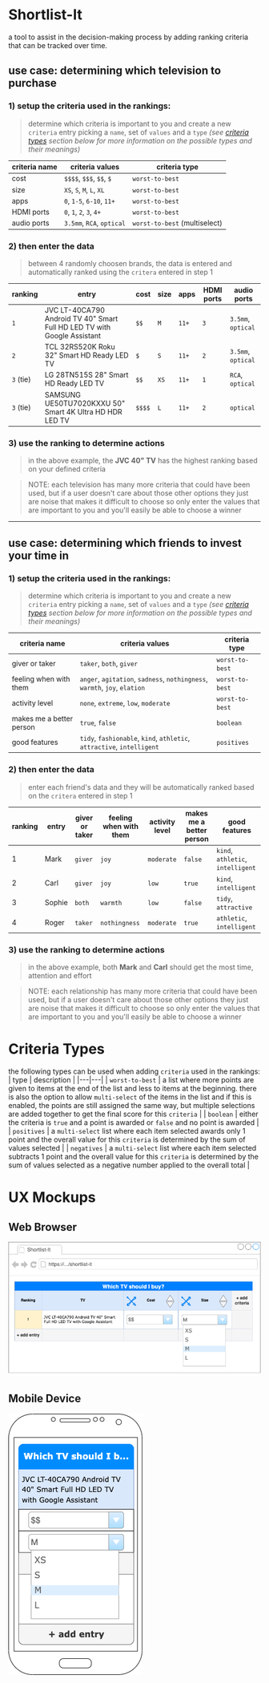 # Shortlist-It
a tool to assist in the decision-making process by adding ranking criteria that can be tracked over time.

## **use case:** determining which television to purchase

### 1) setup the criteria used in the rankings:
> determine which criteria is important to you and create a new `criteria` entry picking a `name`, set of `values` and a `type` _(see [criteria types](#criteria-types) section below for more information on the possible types and their meanings)_

| criteria name | criteria values | criteria type |
|---|---|---|
| cost | `$$$$`, `$$$`, `$$`, `$` | `worst-to-best` |
| size | `XS`, `S`, `M`, `L`, `XL` | `worst-to-best` |
| apps | `0`, `1-5`, `6-10`, `11+` | `worst-to-best` |
| HDMI ports | `0`, `1`, `2`, `3`, `4+` | `worst-to-best` |
| audio ports | `3.5mm`, `RCA`, `optical` | `worst-to-best` (multiselect) |

### 2) then enter the data
> between 4 randomly choosen brands, the data is entered and automatically ranked using the `critera` entered in step 1

| ranking | entry | cost | size | apps | HDMI ports | audio ports |
|---|---|---|---|---|---|---|
| `1` | JVC LT-40CA790 Android TV 40" Smart Full HD LED TV with Google Assistant | `$$` | `M` | `11+` | `3` | `3.5mm`, `optical` |
| `2` | TCL 32RS520K Roku 32" Smart HD Ready LED TV | `$` | `S` | `11+` | `2` | `3.5mm`, `optical` |
| `3` (tie) | LG 28TN515S 28" Smart HD Ready LED TV | `$$` | `XS` | `11+` | `1` | `RCA`, `optical` |
| `3` (tie) | SAMSUNG UE50TU7020KXXU 50" Smart 4K Ultra HD HDR LED TV | `$$$$` | `L` | `11+` | `2` | `optical` |

### 3) use the ranking to determine actions
> in the above example, the **JVC 40" TV** has the highest ranking based on your defined criteria 

> NOTE: each television has many more criteria that could have been used, but if a user doesn't care about those other options they just are noise that makes it difficult to choose so only enter the values that are important to you and you'll easily be able to choose a winner

----

## **use case:** determining which friends to invest your time in
### 1) setup the criteria used in the rankings:
> determine which criteria is important to you and create a new `criteria` entry picking a `name`, set of `values` and a `type` _(see [criteria types](#criteria-types) section below for more information on the possible types and their meanings)_

| criteria name | criteria values | criteria type |
|---|---|---|
| giver or taker | `taker`, `both`, `giver` | `worst-to-best` |
| feeling when with them | `anger`, `agitation`, `sadness`, `nothingness`, `warmth`, `joy`, `elation` | `worst-to-best` |
| activity level | `none`, `extreme`, `low`, `moderate` | `worst-to-best` |
| makes me a better person | `true`, `false` | `boolean` |
| good features | `tidy`, `fashionable`, `kind`, `athletic`, `attractive`, `intelligent` | `positives` |

### 2) then enter the data
> enter each friend's data and they will be automatically ranked based on the `critera` entered in step 1

| ranking | entry | giver or taker | feeling when with them | activity level | makes me a better person | good features |
|---|---|---|---|---|---|---|
| 1 | Mark | `giver` | `joy` | `moderate` | `false` | `kind`, `athletic`, `intelligent` |
| 2 | Carl | `giver` | `joy` | `low` | `true` | `kind`, `intelligent` |
| 3 | Sophie | `both` | `warmth` | `low` | `false` | `tidy`, `attractive` |
| 4 | Roger | `taker` | `nothingness` | `moderate` | `true` | `athletic`, `intelligent` |

### 3) use the ranking to determine actions
> in the above example, both **Mark** and **Carl** should get the most time, attention and effort

> NOTE: each relationship has many more criteria that could have been used, but if a user doesn't care about those other options they just are noise that makes it difficult to choose so only enter the values that are important to you and you'll easily be able to choose a winner

# Criteria Types
the following types can be used when adding `criteria` used in the rankings:
| type | description |
|---|---|
| `worst-to-best` | a list where more points are given to items at the end of the list and less to items at the beginning. there is also the option to allow `multi-select` of the items in the list and if this is enabled, the points are still assigned the same way, but multiple selections are added together to get the final score for this `criteria` |
| `boolean` | either the criteria is `true` and a point is awarded or `false` and no point is awarded |
| `positives` | a `multi-select` list where each item selected awards only 1 point and the overall value for this `criteria` is determined by the sum of values selected |
| `negatives` | a `multi-select` list where each item selected subtracts 1 point and the overall value for this `criteria` is determined by the sum of values selected as a negative number applied to the overall total |

# UX Mockups
## Web Browser
![Browser Mockup](./design/mocks/Share-It_web_UX.png)

## Mobile Device
![Mobile Device Mockup](./design/mocks/Share-It_mobile_UX.png)